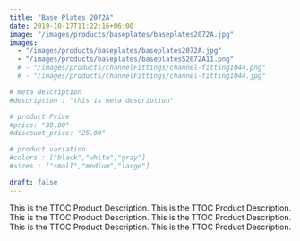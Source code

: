 ```yaml
---
title: "Base Plates 2072A"
date: 2019-10-17T11:22:16+06:00
image: "/images/products/baseplates/baseplates2072A.jpg"
images: 
  - "/images/products/baseplates/baseplates2072A.jpg"
  - "/images/products/baseplates/baseplatesS2072A11.png"
  # - "/images/products/channelFittings/channel-fitting1044.png"
  # - "/images/products/channelFittings/channel-fitting1044.jpg"

# meta description
#description : "this is meta description"

# product Price
#price: "30.00"
#discount_price: "25.00"

# product variation
#colors : ["black","white","gray"]
#sizes : ["small","medium","large"]

draft: false
---
```


This is the TTOC Product Description. This is the TTOC Product Description. This is the TTOC Product Description. This is the TTOC Product Description. This is the TTOC Product Description. This is the TTOC Product Description. 